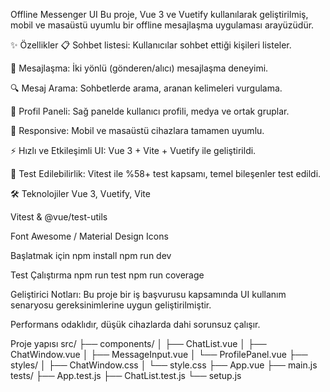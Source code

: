 Offline Messenger UI
Bu proje, Vue 3 ve Vuetify kullanılarak geliştirilmiş, mobil ve masaüstü uyumlu bir offline mesajlaşma uygulaması arayüzüdür.

✨ Özellikler
📋 Sohbet listesi: Kullanıcılar sohbet ettiği kişileri listeler.

💬 Mesajlaşma: İki yönlü (gönderen/alıcı) mesajlaşma deneyimi.

🔍 Mesaj Arama: Sohbetlerde arama, aranan kelimeleri vurgulama.

👤 Profil Paneli: Sağ panelde kullanıcı profili, medya ve ortak gruplar.

📱 Responsive: Mobil ve masaüstü cihazlara tamamen uyumlu.

⚡ Hızlı ve Etkileşimli UI: Vue 3 + Vite + Vuetify ile geliştirildi.

🧪 Test Edilebilirlik: Vitest ile %58+ test kapsamı, temel bileşenler test edildi.

🛠️ Teknolojiler
Vue 3, Vuetify, Vite

Vitest & @vue/test-utils

Font Awesome / Material Design Icons

Başlatmak için
npm install
npm run dev


Test Çalıştırma
npm run test
npm run coverage

Geliştirici Notları:
Bu proje bir iş başvurusu kapsamında UI kullanım senaryosu gereksinimlerine uygun geliştirilmiştir.

Performans odaklıdır, düşük cihazlarda dahi sorunsuz çalışır.

Proje yapısı
src/
├── components/
│   ├── ChatList.vue
│   ├── ChatWindow.vue
│   ├── MessageInput.vue
│   └── ProfilePanel.vue
├── styles/
│   ├── ChatWindow.css
│   └── style.css
├── App.vue
├── main.js
tests/
├── App.test.js
├── ChatList.test.js
└── setup.js


